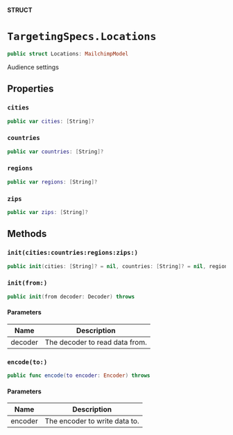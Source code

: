 **STRUCT**

# `TargetingSpecs.Locations`

```swift
public struct Locations: MailchimpModel
```

Audience settings

## Properties
### `cities`

```swift
public var cities: [String]?
```

### `countries`

```swift
public var countries: [String]?
```

### `regions`

```swift
public var regions: [String]?
```

### `zips`

```swift
public var zips: [String]?
```

## Methods
### `init(cities:countries:regions:zips:)`

```swift
public init(cities: [String]? = nil, countries: [String]? = nil, regions: [String]? = nil, zips: [String]? = nil)
```

### `init(from:)`

```swift
public init(from decoder: Decoder) throws
```

#### Parameters

| Name | Description |
| ---- | ----------- |
| decoder | The decoder to read data from. |

### `encode(to:)`

```swift
public func encode(to encoder: Encoder) throws
```

#### Parameters

| Name | Description |
| ---- | ----------- |
| encoder | The encoder to write data to. |